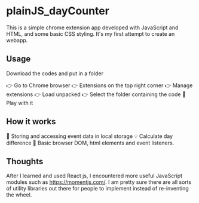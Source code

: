 # plainJS_dayCounter

This is a simple chrome extension app developed with JavaScript and HTML, and some basic CSS styling. It's my first attempt to create an webapp.

## Usage

Download the codes and put in a folder

👉 Go to Chrome browser
👉 Extensions on the top right corner
👉 Manage extensions
👉 Load unpacked
👉 Select the folder containing the code
📌 Play with it

## How it works

📆 Storing and accessing event data in local storage
💡 Calculate day difference
🔨 Basic browser DOM, html elements and event listeners.

## Thoughts

After I learned and used React js, I encountered more useful JavaScript modules such as https://momentjs.com/.
I am pretty sure there are all sorts of utility libraries out there for people to implement instead of re-inventing the wheel.
